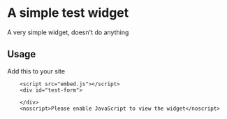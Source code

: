 # A simple test widget

A very simple widget, doesn't do anything

## Usage
Add this to your site

```
    <script src="embed.js"></script>
    <div id="test-form">
        
    </div>
    <noscript>Please enable JavaScript to view the widget</noscript>
```